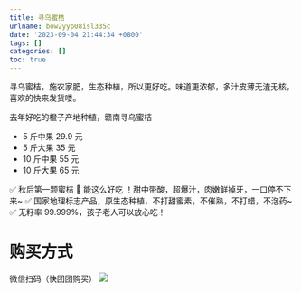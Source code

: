 ```yaml
---
title: 寻乌蜜桔
urlname: bow2yyp08isl335c
date: '2023-09-04 21:44:34 +0800'
tags: []
categories: []
toc: true
---
```


寻乌蜜桔，施农家肥，生态种植，所以更好吃。味道更浓郁，多汁皮薄无渣无核，喜欢的快来发货喽。

去年好吃的橙子产地种植，赣南寻乌蜜桔

- 5 斤中果 29.9 元
- 5 斤大果 35 元
- 10 斤中果 55 元
- 10 斤大果 65 元

✅ 秋后第一颗蜜桔 🍊 能这么好吃 ！甜中带酸，超爆汁，肉嫩鲜掉牙，一口停不下来~
✅ 国家地理标志产品，原生态种植，不打甜蜜素，不催熟，不打蜡，不泡药~
✅ 无籽率 99.999%，孩子老人可以放心吃！

# 购买方式

微信扫码（快团团购买）
![](/images/yuque/FmKzRSo3x2m4M3Yzn6MKEkIV8QpV.jpeg)
